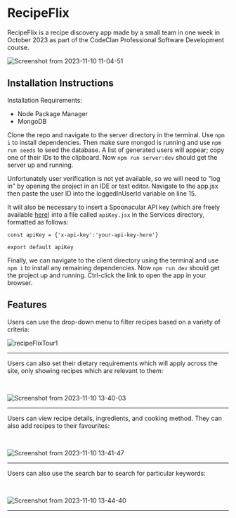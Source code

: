 # RecipeFlix
RecipeFlix is a recipe discovery app made by a small team in one week in October 2023 as part of the CodeClan Professional Software Development course.

![Screenshot from 2023-11-10 11-04-51](https://github.com/ben-counsell/RecipeFlix/assets/97848152/4bcdb0d6-0911-4dbf-8a15-f88648f06ac0)

## Installation Instructions

Installation Requirements:

- Node Package Manager
- MongoDB

Clone the repo and navigate to the server directory in the terminal. Use `npm i` to install dependencies. Then make sure mongod is running and use `npm run seeds` to seed the database. A list of generated users will appear; copy one of their IDs to the clipboard. Now `npm run server:dev` should get the server up and running.

Unfortunately user verification is not yet available, so we will need to "log in" by opening the project in an IDE or text editor. Navigate to the app.jsx then paste the user ID into the loggedInUserId variable on line 15.

It will also be necessary to insert a Spoonacular API key (which are freely available <a href="https://spoonacular.com/food-api">here</a>) into a file called `apiKey.jsx` in the Services directory, formatted as follows:

```
const apiKey = {'x-api-key':'your-api-key-here'}

export default apiKey
```

Finally, we can navigate to the client directory using the terminal and use `npm i` to install any remaining dependencies. Now `npm run dev` should get the project up and running. Ctrl-click the link to open the app in your browser.

## Features
Users can use the drop-down menu to filter recipes based on a variety of criteria:

![recipeFlixTour1](https://github.com/ben-counsell/RecipeFlix/assets/97848152/33bbeb06-23f9-41f5-95aa-d8dae60010ea)

<hr/>

Users can also set their dietary requirements which will apply across the site, only showing recipes which are relevant to them:

<br/>

![Screenshot from 2023-11-10 13-40-03](https://github.com/ben-counsell/RecipeFlix/assets/97848152/48093eb8-6d65-406b-ab2b-2aa23a220a99)

<hr/>

Users can view recipe details, ingredients, and cooking method. They can also add recipes to their favourites:

<br/>

![Screenshot from 2023-11-10 13-41-47](https://github.com/ben-counsell/RecipeFlix/assets/97848152/c766f64f-b628-4407-8aff-0bda962810d4)

<hr/>

Users can also use the search bar to search for particular keywords:

<br/>

![Screenshot from 2023-11-10 13-44-40](https://github.com/ben-counsell/RecipeFlix/assets/97848152/b840e196-97df-447d-93ac-175175c35c62)

<hr/>
